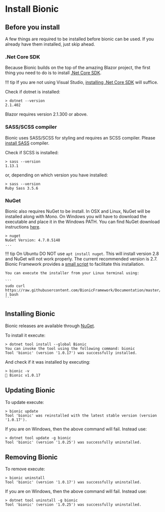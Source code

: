 # Install Bionic

## Before you install

A few things are required to be installed before bionic can be used. If you already have them installed, just skip ahead.

### .Net Core SDK

Because Bionic builds on the top of the amazing Blazor project, the first thing you need to do is to install [.Net Core SDK](https://blazor.net/docs/get-started.html#setup).

!!! tip
    If you are not using Visual Studio, [installing .Net Core SDK](https://www.microsoft.com/net/download) will suffice.

Check if dotnet is installed:

```text
> dotnet --version
2.1.402
```

Blazor requires version 2.1.300 or above.

### SASS/SCSS compiler

Bionic uses SASS/SCSS for styling and requires an SCSS compiler. Please [install SASS](https://sass-lang.com/install) compiler.

Check if SCSS is installed:

```text
> sass --version
1.13.1
```

or, depending on which version you have installed:

```text
> sass --version
Ruby Sass 3.5.6
```

### NuGet

Bionic also requires NuGet to be install. In OSX and Linux, NuGet will be installed along with Mono. On Windows you will have to download the executable and place it in the Windows PATH. You can find NuGet download instructions [here](https://docs.microsoft.com/en-us/nuget/install-nuget-client-tools#nugetexe-cli).

```text
> nuget
NuGet Version: 4.7.0.5148
...
```

!!! tip
    On Ubuntu DO NOT use ```apt install nuget```. This will install version 2.8 and NuGet will not work properly.
    The current recommended version is 2.7. Bionic Framework provides a [small script](https://raw.githubusercontent.com/BionicFramework/Documentation/master/installers/nuget_linux_installer.sh) to facilitate this installation.

    You can execute the installer from your Linux terminal using:

    ```
    sudo curl https://raw.githubusercontent.com/BionicFramework/Documentation/master/installers/nuget_linux_installer.sh | bash
    ```


## Installing Bionic

Bionic releases are available through [NuGet](https://www.nuget.org/packages/Bionic).

To install it execute:
```text
> dotnet tool install --global Bionic
You can invoke the tool using the following command: bionic
Tool 'bionic' (version '1.0.17') was successfully installed.
```

And check if it was installed by executing:
```text
> bionic -v
🤖 Bionic v1.0.17
```

## Updating Bionic

To update execute:
```text
> bionic update
Tool 'bionic' was reinstalled with the latest stable version (version '1.0.17').
```

If you are on Windows, then the above command will fail. Instead use:

```text
> dotnet tool update -g bionic
Tool 'bionic' (version '1.0.25') was successfully uninstalled.
```

## Removing Bionic

To remove execute:
```text
> bionic uninstall
Tool 'bionic' (version '1.0.17') was successfully uninstalled.
```

If you are on Windows, then the above command will fail. Instead use:

```text
> dotnet tool uninstall -g bionic
Tool 'bionic' (version '1.0.25') was successfully uninstalled.
```
